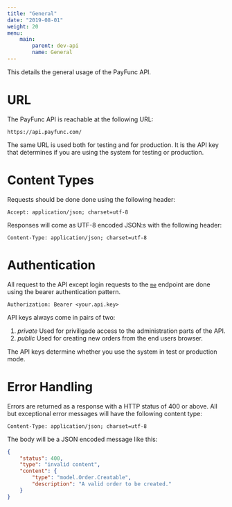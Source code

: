```yaml
---
title: "General"
date: "2019-08-01"
weight: 20
menu: 
    main:
        parent: dev-api
        name: General
---
```

This details the general usage of the PayFunc API.
<!--more-->
# URL
The PayFunc API is reachable at the following URL:
```
https://api.payfunc.com/
```
The same URL is used both for testing and for production. It is the API key that determines if you are using the system for testing or production.

# Content Types
Requests should be done done using the following header:
```http
Accept: application/json; charset=utf-8
```
Responses will come as UTF-8 encoded JSON:s with the following header:
```http
Content-Type: application/json; charset=utf-8
```

# Authentication
All request to the API except login requests to the [`me`](./me) endpoint are done using the bearer authentication pattern.
```http
Authorization: Bearer <your.api.key>
```

API keys always come in pairs of two:
1. _private_ Used for priviligade access to the administration parts of the API.
2. _public_ Used for creating new orders from the end users browser.

The API keys determine whether you use the system in test or production mode.

# Error Handling
Errors are returned as a response with a HTTP status of 400 or above. All but exceptional error messages will have the following content type:
```http
Content-Type: application/json; charset=utf-8
```
The body will be a JSON encoded message like this:
```json
{
    "status": 400,
    "type": "invalid content",
    "content": {
        "type": "model.Order.Creatable",
        "description": "A valid order to be created."
    }
}
```
